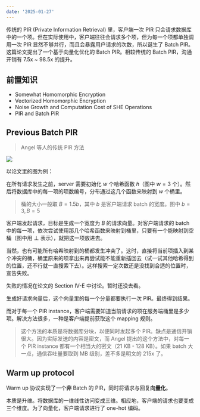 ```yaml
---
date: '2025-01-27'
---
```


传统的 PIR (Private Information Retrieval) 里，客户端一次 PIR 只会请求数据库中的一个项。但在实际使用中，客户端往往会请求多个项，但为每一个项都单独调用一次 PIR 显然不够并行，而且会暴露用户请求的次数，所以诞生了 Batch PIR。这篇论文提出了一个基于向量化优化的 Batch PIR。相较传统的 Batch PIR，沟通开销有 7.5x ~ 98.5x 的提升。

## 前置知识

- Somewhat Homomorphic Encryption
- Vectorized Homomorphic Encryption
- Noise Growth and Computation Cost of SHE Operations
- PIR and Batch PIR

## Previous Batch PIR

> Angel 等人的传统 PIR 方法

![](https://runzblog.oss-cn-hangzhou.aliyuncs.com/postimg/202501271758248.png)

以论文里的图为例：

在所有请求发生之前，server 需要初始化 $w$ 个哈希函数 $h$（图中 $w=3$ 个）。然后将数据库中的每一项的项数编号，分布通过这几个函数来映射到 $w$ 个桶里。

> 桶的大小一般取 $B=1.5b$，其中 $b$ 是客户端请求 batch 的宽度。图中 $b=3, B=5$

客户端发起请求，目标是生成一个宽度为 $B$ 的请求向量。对客户端请求的 batch 中的每一项，依次尝试使用那几个哈希函数来映射到桶里，只要有一个能映射到空桶（图中用 $\perp$ 表示），就把这一项放进去。

当然，也有可能所有哈希映射到的桶都发生冲突了。这时，直接将当前项插入到某个冲突的桶，桶里原来的项拿出来再尝试能不能重新插回去（试一试其他哈希得到的位置，还不行就一直搜索下去）。这样搜索一定次数还是没找到合适的位置时，宣告失败。

失败的情况在论文的 Section IV-E 中讨论。暂时还没去看。

生成好请求向量后，这个向量里的每一个分量都要执行一次 PIR。最终得到结果。

而对于每一个 PIR instance，客户端需要知道当前请求的项在服务端桶里是多少项。解决方法很多，一种是客户端提前获取这个 mapping 规则。

> 这个方法的本质是将数据库分块，以便同时发起多个 PIR。缺点是通信开销很大。因为实际发送的内容是密文，而 Angel 提出的这个方法中，对每一个 PIR instance 都有一个相当大的密文（21 KB - 128 KB）。如果 batch 大一点，通信吞吐量要取到 MB 级别，差不多是明文的 215x 了。

## Warm up protocol

Warm up 协议实现了一个**非** Batch 的 PIR，同时将请求与回复**向量化**。

本质是升维。将数据库的一维线性访问变成三维。相应地，客户端的请求也要变成三个维度。为了向量化，客户端请求进行了 one-hot 编码。